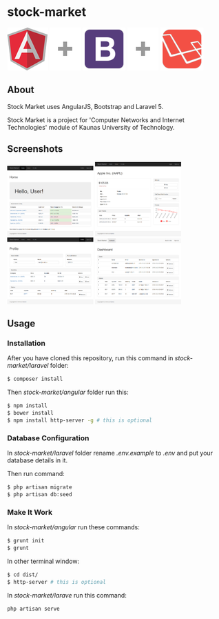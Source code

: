 # stock-market

![AngularJS](https://raw.githubusercontent.com/Ugnelis/stock-market/master/readme/header/angular.png) 
![plus icon](https://raw.githubusercontent.com/Ugnelis/stock-market/master/readme/header/plus.png)
![Bootstrap 3](https://raw.githubusercontent.com/Ugnelis/stock-market/master/readme/header/bootstrap.png)
![plus icon](https://raw.githubusercontent.com/Ugnelis/stock-market/master/readme/header/plus.png)
![Laravel 5](https://raw.githubusercontent.com/Ugnelis/stock-market/master/readme/header/laravel.png)

## About

Stock Market uses AngularJS, Bootstrap and Laravel 5.

Stock Market is a project for 'Computer Networks and Internet Technologies' module of Kaunas University of Technology.

## Screenshots
<img src="https://raw.githubusercontent.com/Ugnelis/stock-market/master/readme/screenshots/home-user.png" alt="Home" width="200">
<img src="https://raw.githubusercontent.com/Ugnelis/stock-market/master/readme/screenshots/stock.png" alt="Stock" width="200">
<img src="https://raw.githubusercontent.com/Ugnelis/stock-market/master/readme/screenshots/profile-user.png" alt="Profile" width="200">
<img src="https://raw.githubusercontent.com/Ugnelis/stock-market/master/readme/screenshots/admin_dashboard.png" alt="Admin Dashboard" width="200">

## Usage

### Installation

After you have cloned this repository, run this command in _stock-market/laravel_ folder:
```bash
$ composer install
```
Then _stock-market/angular_ folder run this:
```bash
$ npm install
$ bower install
$ npm install http-server -g # this is optional
```

### Database Configuration

In _stock-market/laravel_ folder rename _.env.example_ to _.env_ and put your database details in it.

Then run command:
```bash
$ php artisan migrate
$ php artisan db:seed
```

### Make It Work
In _stock-market/angular_ run these commands:
```bash
$ grunt init
$ grunt
```
In other terminal window:
```bash
$ cd dist/
$ http-server # this is optional
```
In _stock-market/larave_ run this command:
```bash
php artisan serve
```
